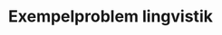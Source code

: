 ---
layout: sampleproblem
title: Exempelproblem lingvistik
id: affisch-lingvistik
poster: ../imgs/uvs-poster-lingvistik.png
skrivut: ../pdfs/uvs-poster-lingvistik.pdf
medlemsforening: Lingolympiaden
solution: Detta är ett gammalt problem från Lingolympiaden (tävlingen). Tricket är att observera likheter, t.ex. att det finns tre vita saker men bara en brun sak. Inga tre ledande ord är samma på Malagasiska dock... men tre av de avslutande är! Vi lär oss att färgen antagligen är det andra ordet på Malagasiska. Härifrån kan vi para ihop resterande ordgrupper. <br>Rätt svar är:<br> 1 - d <br> 2 - a <br> 3 - f <br> 4 - b <br> 5 - e <br> 6 - c <br>
bonusproblem: Skriv "grå hatt" på Malagasiska.
bonusproblem_ledtrad: Studera hur "brun" skrivs på Malagasiska.
---
